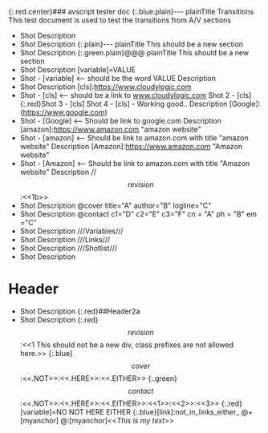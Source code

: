 {:.red.center}### avscript tester doc
{:.blue.plain}--- plainTitle Transitions
    This test document is used to test the transitions from A/V sections
- Shot
Description
- Shot
Description
{:.plain}--- plainTitle This should be a new section
- Shot
Description
{:.green.plain}@@@ plainTitle This should be a new section
- Shot
Description
[variable]=VALUE
- Shot - [variable] <-- should be the word VALUE
Description
- Shot
Description
[cls]:https://www.cloudylogic.com
- Shot - [cls] <-- should be a link to www.cloudylogic.com
    Shot 2 - [cls]
    {:.red}Shot 3 - [cls]
    Shot 4 - [cls] - Working good..
Description
[Google]:(https://www.google.com)
- Shot - [Google] <-- Should be link to google.com
Description
[amazon]:https://www.amazon.com "amazon website"
- Shot - [amazon] <-- Should be link to amazon.com with title "amazon website"
Description
[Amazon]:https://www.amazon.com "Amazon website"
- Shot - [Amazon] <-- Should be link to amazon.com with title "Amazon website"
Description
//$$revision$$:<<1b>>
- Shot
Description
@cover title="A" author="B" logline="C"
- Shot
Description
@contact c1="D" c2="E"  c3="F"  cn = "A"  ph  =  "B"    em   ="C"
- Shot
Description
///Variables///
- Shot
Description
///Links///
- Shot
Description
///Shotlist///
- Shot
Description
# Header
- Shot
Description
{:.red}##Header2a
- Shot
Description
{:.red}$$revision$$:<<1 This should not be a new div, class prefixes are not allowed here.>>
{:.blue}$$cover$$:<<.NOT>>:<<.HERE>>:<<.EITHER>>
{:.green}$$contact$$:<<.NOT>>:<<.HERE>>:<<.EITHER>>:<<1>>:<<2>>:<<3>>
{:.red}[variable]=NO NOT HERE EITHER
{:.blue}[link]:not_in_links_either_
@+[myanchor]
@:[myanchor]<<*This is my text*>>

